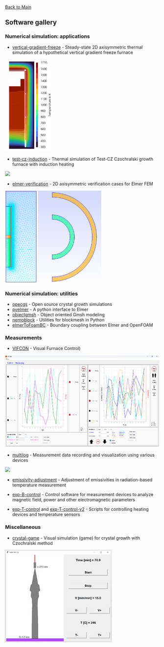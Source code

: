 
[Back to Main](https://nemocrys.github.io)

## Software gallery

### Numerical simulation: applications

- [vertical-gradient-freeze](https://github.com/nemocrys/vertical-gradient-freeze) - Steady-state 2D axisymmetric thermal simulation of a hypothetical vertical gradient freeze furnace

<img src="https://raw.githubusercontent.com/nemocrys/vertical-gradient-freeze/master/result.png" height="300">

- [test-cz-induction](https://github.com/nemocrys/test-cz-induction) - Thermal simulation of Test-CZ Czochralski growth furnace with induction heating

<img src="https://ars.els-cdn.com/content/image/1-s2.0-S002202482200238X-gr2_lrg.jpg" height="300">

- [elmer-verification](https://github.com/nemocrys/elmer-verification) - 2D axisymmetric verification cases for Elmer FEM

<img src="https://raw.githubusercontent.com/nemocrys/elmer-verification/master/induction_heating_2D/mesh.png" height="300"> <img src="https://raw.githubusercontent.com/nemocrys/elmer-verification/master/heat_conduction_radiation_2D/geometry-mesh.png" height="300">

### Numerical simulation: utilities

- [opecgs](https://github.com/nemocrys/opencgs) - Open source crystal growth simulations
- [pyelmer](https://github.com/nemocrys/pyelmer) - A python interface to Elmer
- [objectgmsh](https://github.com/nemocrys/objectgmsh) - Object oriented Gmsh modeling
- [nemoblock](https://github.com/nemocrys/nemoblock) - Utilities for blockmesh in Python
- [elmerToFoamBC](https://github.com/nemocrys/elmerToFoamBC) - Boundary coupling between Elmer and OpenFOAM

### Measurements

- [VIFCON](https://github.com/nemocrys/vifcon) - Visual Furnace Control)

<img src="https://github.com/nemocrys/vifcon/blob/main/Bilder/GUI_S_En.png" height="300">

- [multilog](https://github.com/nemocrys/multilog) - Measurement data recording and visualization using various devices

<img src="https://raw.githubusercontent.com/nemocrys/multilog/master/multilog.png" height="300">

- [emissivity-adjustment](https://github.com/nemocrys/emissivity-adjustment) - Adjustment of emissivities in radiation-based temperature measurement

- [exp-B-control](https://github.com/nemocrys/exp-B-control) - Control software for measurement devices to analyze magnetic field, power and other electromagnetic parameters

- [exp-T-control](https://github.com/nemocrys/exp-T-control) and [exp-T-control-v2](https://github.com/nemocrys/exp-T-control-v2) - Scripts for controlling heating devices and temperature sensors

### Miscellaneous

- [crystal-game](https://github.com/nemocrys/crystal-game) - Visual simulation (game) for crystal growth with Czochralski method

<img src="https://raw.githubusercontent.com/nemocrys/crystal-game/master/screenshot.png" height="300">
